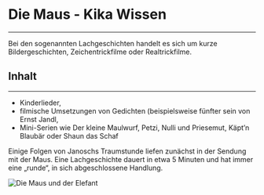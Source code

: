 # Die Maus - Kika Wissen  [](https://de.wikipedia.org/wiki/Die_Sendung_mit_der_Maus)

________________________________________________________________________________________________________

Bei den sogenannten Lachgeschichten handelt es sich um kurze Bildergeschichten, Zeichentrickfilme oder Realtrickfilme. 

## Inhalt 
________________________________________________________________________________________________________

* Kinderlieder, 
* filmische Umsetzungen von Gedichten (beispielsweise fünfter sein von Ernst Jandl, 
* Mini-Serien wie Der kleine Maulwurf, Petzi, Nulli und Priesemut, Käpt’n Blaubär oder Shaun das Schaf 

Einige Folgen von Janoschs Traumstunde liefen zunächst in der Sendung mit der Maus. Eine Lachgeschichte dauert in etwa 5 Minuten und hat immer eine „runde“, in sich abgeschlossene Handlung. 


![Die Maus und der Elefant](/images/Die_Sendung_mit_der_Maus_Logo.svg)

